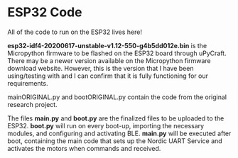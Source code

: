 # ESP32 Code
All of the code to run on the ESP32 lives here!

**esp32-idf4-20200617-unstable-v1.12-550-g4b5dd012e.bin** is the Micropython firmware to be flashed on the ESP32 board through uPyCraft. There may be a newer version available on the Micropython firmware download website. However, this is the version that I have been using/testing with and I can confirm that it is fully functioning for our requirements.

mainORIGINAL.py and bootORIGINAL.py contain the code from the original research project.

The files **main.py** and **boot.py** are the finalized files to be uploaded to the ESP32.
**boot.py** will run on every boot-up, importing the necessary modules, and configuring and activating BLE.
**main.py** will be executed after boot, containing the main code that sets up the Nordic UART Service and activates the motors when commands and received.

